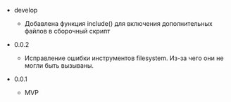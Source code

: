 * develop
    - Добавлена функция include() для включения дополнительных файлов в сборочный скрипт

* 0.0.2
    - Исправление ошибки инструментов filesystem. Из-за чего они не могли быть вызываны.

* 0.0.1
    - MVP